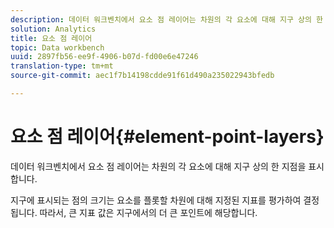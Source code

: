 ```yaml
---
description: 데이터 워크벤치에서 요소 점 레이어는 차원의 각 요소에 대해 지구 상의 한 지점을 표시합니다.
solution: Analytics
title: 요소 점 레이어
topic: Data workbench
uuid: 2897fb56-ee9f-4906-b07d-fd00e6e47246
translation-type: tm+mt
source-git-commit: aec1f7b14198cdde91f61d490a235022943bfedb

---
```



# 요소 점 레이어{#element-point-layers}

데이터 워크벤치에서 요소 점 레이어는 차원의 각 요소에 대해 지구 상의 한 지점을 표시합니다.

지구에 표시되는 점의 크기는 요소를 플롯할 차원에 대해 지정된 지표를 평가하여 결정됩니다. 따라서, 큰 지표 값은 지구에서의 더 큰 포인트에 해당합니다.

